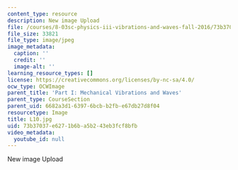 ```yaml
---
content_type: resource
description: New image Upload
file: /courses/8-03sc-physics-iii-vibrations-and-waves-fall-2016/73b37037e6271b6ba5b243eb3fcf8bfb_L10.jpg
file_size: 33821
file_type: image/jpeg
image_metadata:
  caption: ''
  credit: ''
  image-alt: ''
learning_resource_types: []
license: https://creativecommons.org/licenses/by-nc-sa/4.0/
ocw_type: OCWImage
parent_title: 'Part I: Mechanical Vibrations and Waves'
parent_type: CourseSection
parent_uid: 6682a3d1-6397-6bcb-b2fb-e67db27d8f04
resourcetype: Image
title: L10.jpg
uid: 73b37037-e627-1b6b-a5b2-43eb3fcf8bfb
video_metadata:
  youtube_id: null
---
```

New image Upload